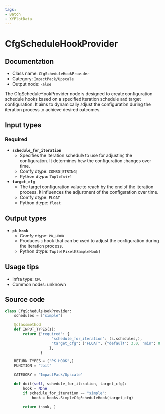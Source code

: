 ```yaml
---
tags:
- Batch
- XYPlotData
---
```


# CfgScheduleHookProvider
## Documentation
- Class name: `CfgScheduleHookProvider`
- Category: `ImpactPack/Upscale`
- Output node: `False`

The CfgScheduleHookProvider node is designed to create configuration schedule hooks based on a specified iteration schedule and target configuration. It aims to dynamically adjust the configuration during the iteration process to achieve desired outcomes.
## Input types
### Required
- **`schedule_for_iteration`**
    - Specifies the iteration schedule to use for adjusting the configuration. It determines how the configuration changes over time.
    - Comfy dtype: `COMBO[STRING]`
    - Python dtype: `Tuple[str]`
- **`target_cfg`**
    - The target configuration value to reach by the end of the iteration process. It influences the adjustment of the configuration over time.
    - Comfy dtype: `FLOAT`
    - Python dtype: `float`
## Output types
- **`pk_hook`**
    - Comfy dtype: `PK_HOOK`
    - Produces a hook that can be used to adjust the configuration during the iteration process.
    - Python dtype: `Tuple[PixelKSampleHook]`
## Usage tips
- Infra type: `CPU`
- Common nodes: unknown


## Source code
```python
class CfgScheduleHookProvider:
    schedules = ["simple"]

    @classmethod
    def INPUT_TYPES(s):
        return {"required": {
                     "schedule_for_iteration": (s.schedules,),
                     "target_cfg": ("FLOAT", {"default": 3.0, "min": 0.0, "max": 100.0}),
                    },
                }

    RETURN_TYPES = ("PK_HOOK",)
    FUNCTION = "doit"

    CATEGORY = "ImpactPack/Upscale"

    def doit(self, schedule_for_iteration, target_cfg):
        hook = None
        if schedule_for_iteration == "simple":
            hook = hooks.SimpleCfgScheduleHook(target_cfg)

        return (hook, )

```
